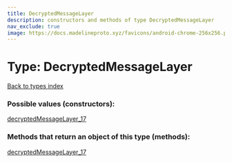 ```yaml
---
title: DecryptedMessageLayer
description: constructors and methods of type DecryptedMessageLayer
nav_exclude: true
image: https://docs.madelineproto.xyz/favicons/android-chrome-256x256.png
---
```

# Type: DecryptedMessageLayer
[Back to types index](index.html)



### Possible values (constructors):

[decryptedMessageLayer\_17](/API_docs/constructors/decryptedMessageLayer_17.html)  



### Methods that return an object of this type (methods):



[decryptedMessageLayer\_17](/API_docs/constructors/decryptedMessageLayer_17.html)  

